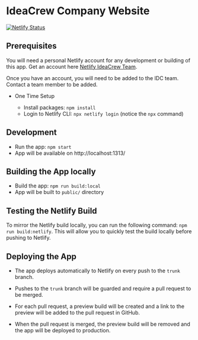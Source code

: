 # IdeaCrew Company Website

[![Netlify Status](https://api.netlify.com/api/v1/badges/7e81fc76-3451-4354-a2cb-cb0df0e522e8/deploy-status)](https://app.netlify.com/sites/idc-web/deploys)

## Prerequisites

You will need a personal Netlify account for any development or building of this app. Get an account here [Netlify IdeaCrew Team](https://app.netlify.com/teams/ideacrew/members).

Once you have an account, you will need to be added to the IDC team. Contact a team member to be added.

- One Time Setup

  - Install packages: `npm install`
  - Login to Netlify CLI: `npx netlify login` (notice the `npx` command)

## Development

- Run the app: `npm start`
- App will be available on http://localhost:1313/

## Building the App locally

- Build the app: `npm run build:local`
- App will be built to `public/` directory

## Testing the Netlify Build

To mirror the Netlify build locally, you can run the following command: `npm run build:netlify`. This will allow you to quickly test the build locally before pushing to Netlify.

## Deploying the App

- The app deploys automatically to Netlify on every push to the `trunk` branch.

- Pushes to the `trunk` branch will be guarded and require a pull request to be merged.
- For each pull request, a preview build will be created and a link to the preview will be added to the pull request in GitHub.
- When the pull request is merged, the preview build will be removed and the app will be deployed to production.
